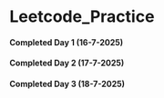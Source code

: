 # Leetcode_Practice

#### Completed Day 1 (16-7-2025)
#### Completed Day 2 (17-7-2025)
#### Completed Day 3 (18-7-2025) 
